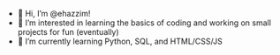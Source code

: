- 👋 Hi, I’m @ehazzim!
- 👀 I’m interested in learning the basics of coding and working on small projects for fun (eventually)
- 🌱 I’m currently learning Python, SQL, and HTML/CSS/JS

<!---
ehazzim/ehazzim is a ✨ special ✨ repository because its `README.md` (this file) appears on your GitHub profile.
You can click the Preview link to take a look at your changes.
--->
